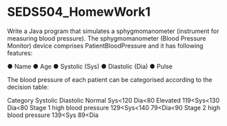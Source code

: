 # SEDS504_HomewWork1

Write a Java program that simulates a sphygmomanometer (instrument for measuring blood pressure). The sphygmomanometer (Blood Pressure Monitor) device comprises PatientBloodPressure and it has following features:

●	Name
●	Age
●	Systolic (Sys)
●	Diastolic (Dia)
●	Pulse

The blood pressure of each patient can be categorised according to the decision table:

Category	Systolic	Diastolic
Normal	Sys<120	Dia<80
Elevated	119<Sys<130	Dia<80
Stage 1 high blood pressure	129<Sys<140	79<Dia<90
Stage 2 high blood pressure	139<Sys	89<Dia
 
